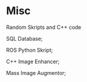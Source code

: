 # Misc
Random Skripts and C++ code


SQL Database; 

ROS Python Skript; 

C++ Image Enhancer; 

Mass Image Augmentor; 

